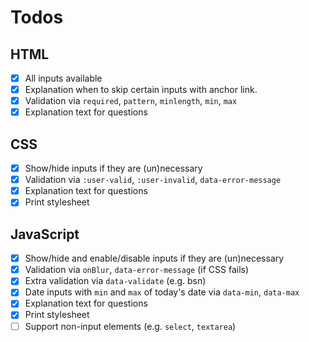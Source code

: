 # Todos

## HTML

- [x] All inputs available
- [x] Explanation when to skip certain inputs with anchor link.
- [x] Validation via `required`, `pattern`, `minlength`, `min`, `max`
- [x] Explanation text for questions
  
## CSS

- [x] Show/hide inputs if they are (un)necessary
- [x] Validation via `:user-valid`, `:user-invalid`, `data-error-message`
- [x] Explanation text for questions
- [x] Print stylesheet

## JavaScript

- [x] Show/hide and enable/disable inputs if they are (un)necessary
- [x] Validation via `onBlur`, `data-error-message` (if CSS fails)
- [x] Extra validation via `data-validate` (e.g. bsn)
- [x] Date inputs with `min` and `max` of today's date via `data-min`, `data-max`
- [x] Explanation text for questions
- [x] Print stylesheet
- [ ] Support non-input elements (e.g. `select`, `textarea`)
